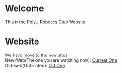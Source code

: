 # Welcome
This is the PolyU Robotics Club Website

# Website
We have move to the new sites   
New-Web(The one you are watching now): [Current One](https://polyu-robocon.github.io/polyu-robotics-club/prologue/intro)   
Old-web(Out-dated): [Old One](https://polyurobotics.gitbook.io/polyu-robotic-club/prologue/intro)  


